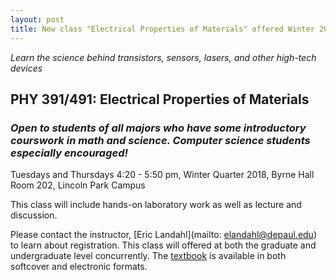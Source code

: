 ```yaml
---
layout: post
title: New class "Electrical Properties of Materials" offered Winter 2018
---
```


*Learn the science behind transistors, sensors, lasers, and other high-tech devices*

## **PHY 391/491: Electrical Properties of Materials**

### *Open to students of all majors who have some introductory courswork in math and science.  Computer science students especially encouraged!*
 
Tuesdays and Thursdays 4:20 - 5:50 pm, Winter Quarter 2018, Byrne Hall Room 202, Lincoln Park Campus

This class will include hands-on laboratory work as well as lecture and discussion.  

Please contact the instructor, [Eric Landahl](mailto: elandahl@depaul.edu) to learn about registration.  This class will offered at both the graduate and undergraduate level concurrently.  The [textbook](https://www.amazon.com/Electrical-Properties-Materials-Laszlo-Solymar/dp/0198702787) is available in both softcover and electronic formats.
